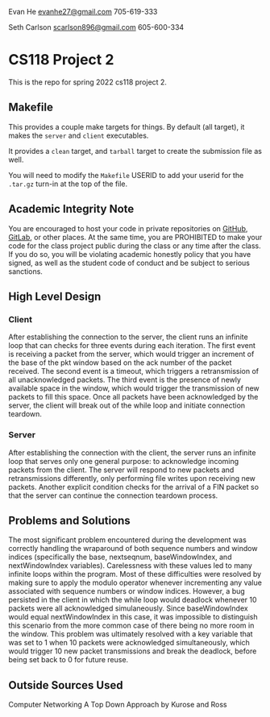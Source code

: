 Evan He evanhe27@gmail.com 705-619-333

Seth Carlson scarlson896@gmail.com 605-600-334

# CS118 Project 2

This is the repo for spring 2022 cs118 project 2.

## Makefile

This provides a couple make targets for things.
By default (all target), it makes the `server` and `client` executables.

It provides a `clean` target, and `tarball` target to create the submission file as well.

You will need to modify the `Makefile` USERID to add your userid for the `.tar.gz` turn-in at the top of the file.

## Academic Integrity Note

You are encouraged to host your code in private repositories on [GitHub](https://github.com/), [GitLab](https://gitlab.com), or other places.  At the same time, you are PROHIBITED to make your code for the class project public during the class or any time after the class.  If you do so, you will be violating academic honestly policy that you have signed, as well as the student code of conduct and be subject to serious sanctions.

## High Level Design

### Client
After establishing the connection to the server, the client runs an infinite loop that can checks for three events during each iteration. The first event is receiving a packet from the server, which would trigger an increment of the base of the pkt window based on the ack number of the packet received. The second event is a timeout, which triggers a retransmission of all unacknowledged packets. The third event is the presence of newly available space in the window, which would trigger the transmission of new packets to fill this space. Once all packets have been acknowledged by the server, the client will break out of the while loop and initiate connection teardown. 

### Server
After establishing the connection with the client, the server runs an infinite loop that serves only one general purpose: to acknowledge incoming packets from the client. The server will respond to new packets and retransmissions differently, only performing file writes upon receiving new packets. Another explicit condition checks for the arrival of a FIN packet so that the server can continue the connection teardown process.

## Problems and Solutions

The most significant problem encountered during the development was correctly handling the wraparound of both sequence numbers and window indices (specifically the base, nextseqnum, baseWindowIndex, and nextWindowIndex variables). Carelessness with these values led to many infinite loops within the program. Most of these difficulties were resolved by making sure to apply the modulo operator whenever incrementing any value associated with sequence numbers or window indices. However, a bug persisted in the client in which the while loop would deadlock whenever 10 packets were all acknowledged simulaneously. Since baseWindowIndex would equal nextWindowIndex in this case, it was impossible to distinguish this scenario from the more common case of there being no more room in the window. This problem was ultimately resolved with a key variable that was set to 1 when 10 packets were acknowledged simultaneously, which would trigger 10 new packet transmissions and break the deadlock, before being set back to 0 for future reuse. 

## Outside Sources Used
Computer Networking A Top Down Approach by Kurose and Ross